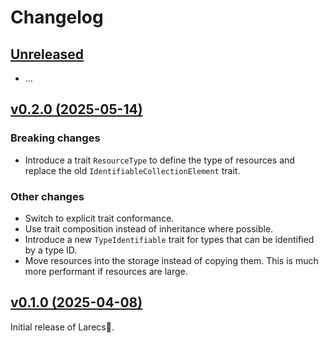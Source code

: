 # Changelog

## [Unreleased](https://github.com/samufi/larecs/compare/v0.1.0...main)

- ...

## [v0.2.0 (2025-05-14)](https://github.com/samufi/larecs/tree/v0.2.0)

### Breaking changes
- Introduce a trait `ResourceType` to define the type of resources and replace the old `IdentifiableCollectionElement` trait.

### Other changes
- Switch to explicit trait conformance.
- Use trait composition instead of inheritance where possible.
- Introduce a new `TypeIdentifiable` trait for types that can be identified by a type ID.
- Move resources into the storage instead of copying them. This is much more performant if resources are large.

## [v0.1.0 (2025-04-08)](https://github.com/samufi/larecs/tree/v0.1.0)

Initial release of Larecs🌲.